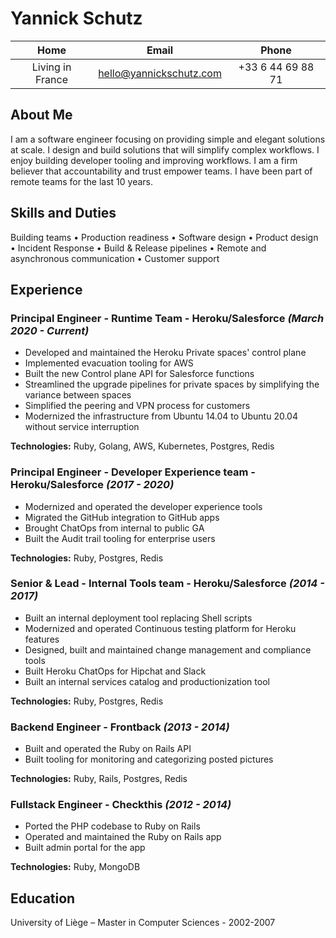 # Yannick Schutz

| Home | Email | Phone |
|:---:|:----:|:----:|
| Living in France | hello@yannickschutz.com | +33 6 44 69 88 71

## About Me
I am a software engineer focusing on providing simple and elegant solutions at scale. I design and build solutions that will simplify complex workflows. I enjoy building developer tooling and improving workflows. I am a firm believer that accountability and trust empower teams. I have been part of remote teams for the last 10 years. 

## Skills and Duties

Building teams • Production readiness • Software design • Product design • Incident Response • Build & Release pipelines • Remote and asynchronous communication • Customer support

## Experience

### Principal Engineer - Runtime Team - Heroku/Salesforce *(March 2020 - Current)*
- Developed and maintained the Heroku Private spaces' control plane
- Implemented evacuation tooling for AWS 
- Built the new Control plane API for Salesforce functions
- Streamlined the upgrade pipelines for private spaces by simplifying the variance between spaces
- Simplified the peering and VPN process for customers
- Modernized the infrastructure from Ubuntu 14.04 to Ubuntu 20.04 without service interruption

**Technologies:** Ruby, Golang, AWS, Kubernetes, Postgres, Redis

### Principal Engineer - Developer Experience team - Heroku/Salesforce *(2017 - 2020)*
- Modernized and operated the developer experience tools
- Migrated the GitHub integration to GitHub apps
- Brought ChatOps from internal to public GA
- Built the Audit trail tooling for enterprise users

**Technologies:** Ruby, Postgres, Redis

### Senior & Lead - Internal Tools team - Heroku/Salesforce *(2014 - 2017)*
- Built an internal deployment tool replacing Shell scripts
- Modernized and operated Continuous testing platform for Heroku features
- Designed, built and maintained change management and compliance tools
- Built Heroku ChatOps for Hipchat and Slack
- Built an internal services catalog and productionization tool

**Technologies:** Ruby, Postgres, Redis

### Backend Engineer - Frontback *(2013 - 2014)*
- Built and operated the Ruby on Rails API
- Built tooling for monitoring and categorizing posted pictures

**Technologies:** Ruby, Rails, Postgres, Redis

### Fullstack Engineer - Checkthis *(2012 - 2014)*
- Ported the PHP codebase to Ruby on Rails
- Operated and maintained the Ruby on Rails app
- Built admin portal for the app

**Technologies:** Ruby, MongoDB

## Education

University of Liège – Master in Computer Sciences - 2002-2007
